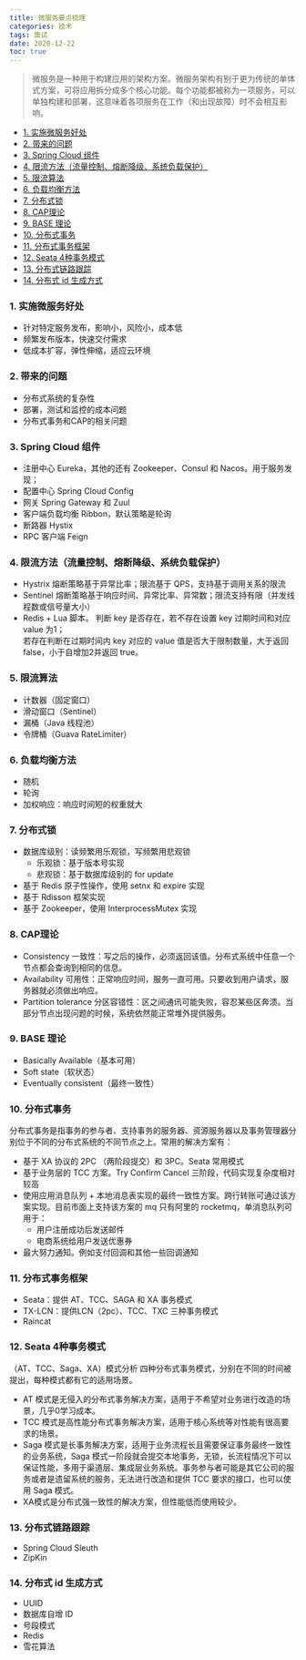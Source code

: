 ```yaml
---
title: 微服务要点梳理
categories: 技术
tags: 面试
date: 2020-12-22
toc: true
---
```


> 微服务是一种用于构建应用的架构方案。微服务架构有别于更为传统的单体式方案，可将应用拆分成多个核心功能。每个功能都被称为一项服务，可以单独构建和部署，这意味着各项服务在工作（和出现故障）时不会相互影响。
<!-- more -->

<!-- TOC -->

- [1. 实施微服务好处](#1-实施微服务好处)
- [2. 带来的问题](#2-带来的问题)
- [3. Spring Cloud 组件](#3-spring-cloud-组件)
- [4. 限流方法（流量控制、熔断降级、系统负载保护）](#4-限流方法流量控制熔断降级系统负载保护)
- [5. 限流算法](#5-限流算法)
- [6. 负载均衡方法](#6-负载均衡方法)
- [7. 分布式锁](#7-分布式锁)
- [8. CAP理论](#8-cap理论)
- [9. BASE 理论](#9-base-理论)
- [10. 分布式事务](#10-分布式事务)
- [11. 分布式事务框架](#11-分布式事务框架)
- [12. Seata 4种事务模式](#12-seata-4种事务模式)
- [13. 分布式链路跟踪](#13-分布式链路跟踪)
- [14. 分布式 id 生成方式](#14-分布式-id-生成方式)

<!-- /TOC -->

### 1. 实施微服务好处
- 针对特定服务发布，影响小，风险小，成本低
- 频繁发布版本，快速交付需求
- 低成本扩容，弹性伸缩，适应云环境

### 2. 带来的问题
- 分布式系统的复杂性
- 部署，测试和监控的成本问题
- 分布式事务和CAP的相关问题

### 3. Spring Cloud 组件
- 注册中心 Eureka，其他的还有 Zookeeper、Consul 和 Nacos。用于服务发现；
- 配置中心 Spring Cloud Config
- 网关 Spring Gateway 和 Zuul
- 客户端负载均衡 Ribbon，默认策略是轮询
- 断路器 Hystix
- RPC 客户端 Feign

### 4. 限流方法（流量控制、熔断降级、系统负载保护）
- Hystrix 熔断策略基于异常比率；限流基于 QPS，支持基于调用关系的限流
- Sentinel  熔断策略基于响应时间、异常比率、异常数；限流支持有限（并发线程数或信号量大小）
- Redis + Lua 脚本。
    判断 key 是否存在，若不存在设置 key 过期时间和对应 value 为1；  
    若存在判断在过期时间内 key 对应的 value 值是否大于限制数量，大于返回 false，小于自增加2并返回 true。

### 5. 限流算法
- 计数器（固定窗口）
- 滑动窗口（Sentinel）
- 漏桶（Java 线程池）
- 令牌桶（Guava RateLimiter）

### 6. 负载均衡方法
- 随机
- 轮询
- 加权响应：响应时间短的权重就大

### 7. 分布式锁
- 数据库级别：读频繁用乐观锁，写频繁用悲观锁
    - 乐观锁：基于版本号实现
    - 悲观锁：基于数据库级别的 for update
- 基于 Redis 原子性操作，使用 setnx 和 expire 实现
- 基于 Rdisson 框架实现
- 基于 Zookeeper，使用 InterprocessMutex 实现


### 8. CAP理论
- Consistency 一致性：写之后的操作，必须返回该值。分布式系统中任意一个节点都会查询到相同的信息。
- Availability 可用性：正常响应时间，服务一直可用。只要收到用户请求，服务器就必须做出响应。
- Partition tolerance 分区容错性：区之间通讯可能失败，容忍某些区奔溃。当部分节点出现问题的时候，系统依然能正常堆外提供服务。

### 9. BASE 理论
- Basically Available（基本可用）
- Soft state（软状态）
- Eventually consistent（最终一致性）

### 10. 分布式事务
分布式事务是指事务的参与者、支持事务的服务器、资源服务器以及事务管理器分别位于不同的分布式系统的不同节点之上。常用的解决方案有：
- 基于 XA 协议的 2PC （两阶段提交）和 3PC。Seata 常用模式
- 基于业务层的 TCC 方案。Try Confirm Cancel 三阶段，代码实现复杂度相对较高
- 使用应用消息队列 + 本地消息表实现的最终一致性方案。跨行转账可通过该方案实现。目前市面上支持该方案的 mq 只有阿里的 rocketmq，单消息队列可用于：
    - 用户注册成功后发送邮件
    - 电商系统给用户发送优惠券
- 最大努力通知。例如支付回调和其他一些回调通知

### 11. 分布式事务框架
- Seata：提供 AT、TCC、SAGA 和 XA 事务模式
- TX-LCN：提供LCN（2pc）、TCC、TXC 三种事务模式
- Raincat 

### 12. Seata 4种事务模式
（AT、TCC、Saga、XA）模式分析
四种分布式事务模式，分别在不同的时间被提出，每种模式都有它的适用场景。
- AT 模式是无侵入的分布式事务解决方案，适用于不希望对业务进行改造的场景，几乎0学习成本。
- TCC 模式是高性能分布式事务解决方案，适用于核心系统等对性能有很高要求的场景。
- Saga 模式是长事务解决方案，适用于业务流程长且需要保证事务最终一致性的业务系统，Saga 模式一阶段就会提交本地事务，无锁，长流程情况下可以保证性能，多用于渠道层、集成层业务系统。事务参与者可能是其它公司的服务或者是遗留系统的服务，无法进行改造和提供 TCC 要求的接口，也可以使用 Saga 模式。
- XA模式是分布式强一致性的解决方案，但性能低而使用较少。

### 13. 分布式链路跟踪
- Spring Cloud Sleuth
- ZipKin

### 14. 分布式 id 生成方式
- UUID
- 数据库自增 ID
- 号段模式
- Redis
- 雪花算法




